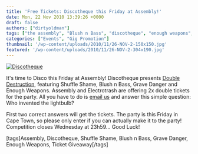 ```yaml
---
title: 'Free Tickets: Discotheque this Friday at Assembly!'
date: Mon, 22 Nov 2010 13:39:26 +0000
draft: false
authors: ["dirtyoldman"]
tags: ["the assembly", "Blush n Bass", "discotheque", "enough weapons", "grave danger", "shuffle shame", "Ticket Giveaway"]
categories: ["Events", "Gig Promotion"]
thumbnail: '/wp-content/uploads/2010/11/26-NOV-2-150x150.jpg'
featured: '/wp-content/uploads/2010/11/26-NOV-2-304x190.jpg'
---
```


[![](/wp-content/uploads/2010/11/26-NOV-2-e1290431275763.jpg "Discotheque")](/2010/11/22/free-tickets-discotheque-this-friday-at-assembly/26-nov-2/)

It's time to Disco this Friday at Assembly! Discotheque presents [](http://http://www.facebook.com/#!/event.php?eid=141875939197013)[Double](http:/www.electrotrash.co.za/3250) [Destruction](http://http://www.facebook.com/#!/event.php?eid=141875939197013), featuring Shuffle Shame, Blush n Bass, Grave Danger and Enough Weapons. Assembly and Electrotrash are offering 2x double tickets for the party. All you have to do is [email us](mailto:freeshit@electrotrash.co.za?subject=DiscoComp27Nov10) and answer this simple question: Who invented the lightbulb?

First two correct answers will get the tickets. The party is this Friday in Cape Town, so please only enter if you can actually make it to the party! Competition closes Wednesday at 23h59... Good Luck!

\[tags\]Assembly, Discotheque, Shuffle Shame, Blush n Bass, Grave Danger, Enough Weapons, Ticket Giveaway\[/tags\]